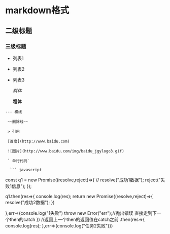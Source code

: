 # markdown格式
## 二级标题
### 三级标题
   - 列表1
   - 列表2
   - 列表3

     *斜体*
     
     **粗体**
     
    --- 横线
    
     ~~删除线~~
     
     > 引用
     
     [百度](http://www.baidu.com)

     ![图片](http://www.baidu.com/img/baidu_jgylogo3.gif)

     ` 单行代码`
   
      ``` javascript
 const q1 = new Promise((resolve,reject)=>{
    //    resolve("成功1数据");
       reject("失败1信息");
   });

   q1.then(res=>{
       console.log(res);
       return new Promise((resolve,reject)=>{
        resolve("成功2数据");
       })

   },err=>{console.log("1失败")
    throw new Error("err");//抛出错误 直接走到下一个then的catch
   })
   //返回上一个then的返回值在catch之前
   .then(res=>{
       console.log(res);
   },err=>{console.log("任务2失败")})
   
  ```
